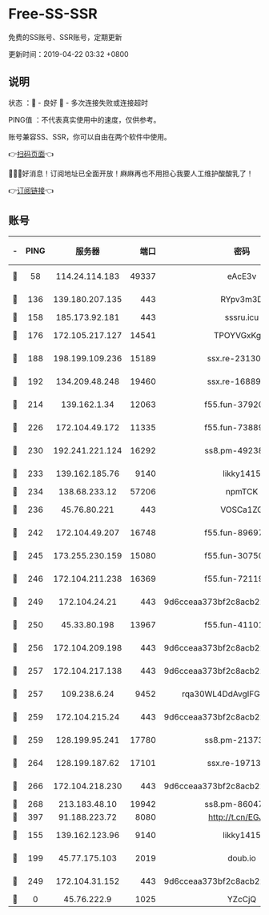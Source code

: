 # Free-SS-SSR

免费的SS账号、SSR账号，定期更新

更新时间：2019-04-22 03:32 +0800

## 说明

状态     ：🙂 - 良好 🙁 - 多次连接失败或连接超时

PING值   ：不代表真实使用中的速度，仅供参考。

账号兼容SS、SSR，你可以自由在两个软件中使用。

👉[扫码页面](https://liesauer.github.io/Free-SS-SSR/)👈

🎉🎉🎉好消息！订阅地址已全面开放！麻麻再也不用担心我要人工维护酸酸乳了！

👉[订阅链接](https://www.liesauer.net/yogurt/subscribe?ACCESS_TOKEN=DAYxR3mMaZAsaqUb)👈

## 账号

|-|PING|服务器|端口|密码|加密方式|区域|
|:----:|:----:|:-----:|-----:|:----:|:----:|:----:|
|🙂|58|114.24.114.183|49337|eAcE3v|chacha20-ietf|TW|
|🙂|136|139.180.207.135|443|RYpv3m3D|aes-256-cfb|JP|
|🙂|158|185.173.92.181|443|sssru.icu|rc4-md5|RU|
|🙂|176|172.105.217.127|14541|TPOYVGxKglpi|aes-256-cfb|JP|
|🙂|188|198.199.109.236|15189|ssx.re-23130260|aes-256-cfb|US|
|🙂|192|134.209.48.248|19460|ssx.re-16889161|aes-256-cfb|US|
|🙂|214|139.162.1.34|12063|f55.fun-37920172|aes-256-cfb|SG|
|🙂|226|172.104.49.172|11335|f55.fun-73889374|aes-256-cfb|SG|
|🙂|230|192.241.221.124|16292|ss8.pm-49238822|aes-256-cfb|US|
|🙂|233|139.162.185.76|9140|likky1415|aes-256-cfb|DE|
|🙂|234|138.68.233.12|57206|npmTCK|rc4-md5|US|
|🙂|236|45.76.80.221|443|VOSCa1ZG|aes-256-cfb|DE|
|🙂|242|172.104.49.207|16748|f55.fun-89697299|aes-256-cfb|SG|
|🙂|245|173.255.230.159|15080|f55.fun-30750551|aes-256-cfb|US|
|🙂|246|172.104.211.238|16369|f55.fun-72119461|aes-256-cfb|US|
|🙂|249|172.104.24.21|443|9d6cceaa373bf2c8acb22e60b6a58be6|aes-256-cfb|US|
|🙂|250|45.33.80.198|13967|f55.fun-41101289|aes-256-cfb|US|
|🙂|256|172.104.209.198|443|9d6cceaa373bf2c8acb22e60b6a58be6|aes-256-cfb|US|
|🙂|257|172.104.217.138|443|9d6cceaa373bf2c8acb22e60b6a58be6|aes-256-cfb|US|
|🙂|257|109.238.6.24|9452|rqa30WL4DdAvgIFG6Fs3znzTa|aes-256-cfb|FR|
|🙂|259|172.104.215.24|443|9d6cceaa373bf2c8acb22e60b6a58be6|aes-256-cfb|US|
|🙂|259|128.199.95.241|17780|ss8.pm-21373511|aes-256-cfb|SG|
|🙂|264|128.199.187.62|17101|ssx.re-19713443|aes-256-cfb|SG|
|🙂|266|172.104.218.230|443|9d6cceaa373bf2c8acb22e60b6a58be6|aes-256-cfb|US|
|🙂|268|213.183.48.10|19942|ss8.pm-86047408|rc4-md5|RU|
|🙂|397|91.188.223.72|8080|http://t.cn/EGJIyrl|rc4-md5|RU|
|🙂|155|139.162.123.96|9140|likky1415|aes-256-cfb|JP|
|🙂|199|45.77.175.103|2019|doub.io|aes-128-ctr|SG|
|🙂|249|172.104.31.152|443|9d6cceaa373bf2c8acb22e60b6a58be6|aes-256-cfb|US|
|🙁|0|45.76.222.9|1025|YZcCjQ|rc4-md5|JP|
